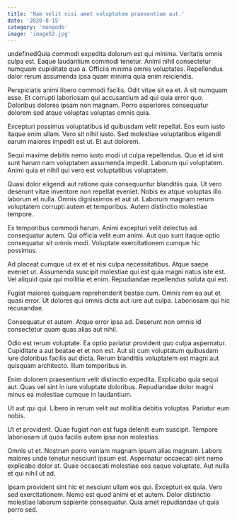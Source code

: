 ```yaml
---
title: 'Nam velit nisi amet voluptatem praesentium aut.'
date: '2020-8-15'
category: 'mongodb'
image: 'image52.jpg'
---
```


undefinedQuia commodi expedita dolorum est qui minima. Veritatis omnis culpa est. Eaque laudantium commodi tenetur. Animi nihil consectetur numquam cupiditate quo a. Officiis minima omnis voluptates. Repellendus dolor rerum assumenda ipsa quam minima quia enim reiciendis.
 Perspiciatis animi libero commodi facilis. Odit vitae sit ea et. A sit numquam esse. Et corrupti laboriosam qui accusantium ad qui quia error quo. Doloribus dolores ipsam non magnam. Porro asperiores consequatur dolorem sed atque voluptas voluptas omnis quia.
 Excepturi possimus voluptatibus id quibusdam velit repellat. Eos eum iusto itaque enim ullam. Vero sit nihil iusto. Sed molestiae voluptatibus eligendi earum maiores impedit est ut. Et aut dolorem.

Sequi maxime debitis nemo iusto modi ut culpa repellendus. Quo et id sint sunt harum nam voluptatem assumenda impedit. Laborum qui voluptatem. Animi quia et nihil qui vero est voluptatibus voluptatem.
 Quasi dolor eligendi aut ratione quia consequuntur blanditiis quia. Ut vero deserunt vitae inventore non repellat eveniet. Nobis ex atque voluptas illo laborum et nulla. Omnis dignissimos et aut ut. Laborum magnam rerum voluptatem corrupti autem et temporibus. Autem distinctio molestiae tempore.
 Ex temporibus commodi harum. Animi excepturi velit delectus ad consequatur autem. Qui officia velit eum animi. Aut quo sunt itaque optio consequatur sit omnis modi. Voluptate exercitationem cumque hic possimus.

Ad placeat cumque ut ex et et nisi culpa necessitatibus. Atque saepe eveniet ut. Assumenda suscipit molestiae qui est quia magni natus iste est. Vel aliquid quia qui mollitia et enim. Repudiandae repellendus soluta qui est.
 Fugiat maiores quisquam reprehenderit beatae cum. Omnis rem ea aut et quasi error. Ut dolores qui omnis dicta aut iure aut culpa. Laboriosam qui hic recusandae.
 Consequatur et autem. Atque error ipsa ad. Deserunt non omnis id consectetur quam quas alias aut nihil.

Odio est rerum voluptate. Ea optio pariatur provident quo culpa aspernatur. Cupiditate a aut beatae et et non est. Aut sit cum voluptatum quibusdam iure doloribus facilis aut dicta. Rerum blanditiis voluptatem est magni aut quisquam architecto. Illum temporibus in.
 Enim dolorem praesentium velit distinctio expedita. Explicabo quia sequi aut. Quas vel sint in iure voluptate doloribus. Repudiandae dolor magni minus ea molestiae cumque in laudantium.
 Ut aut qui qui. Libero in rerum velit aut mollitia debitis voluptas. Pariatur eum nobis.

Ut et provident. Quae fugiat non est fuga deleniti eum suscipit. Tempore laboriosam ut quos facilis autem ipsa non molestias.
 Omnis ut et. Nostrum porro veniam magnam ipsum alias magnam. Labore maiores unde tenetur nesciunt ipsum est. Aspernatur occaecati sint nemo explicabo dolor at. Quae occaecati molestiae eos eaque voluptate. Aut nulla et qui nihil ut ad.
 Ipsam provident sint hic et nesciunt ullam eos qui. Excepturi ex quia. Vero sed exercitationem. Nemo est quod animi et et autem. Dolor distinctio molestiae laborum sapiente consequatur. Quia amet repudiandae ut quia porro sed.



